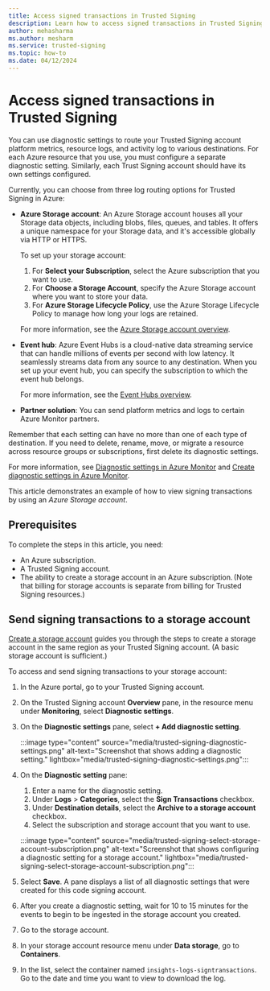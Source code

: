 ```yaml
---
title: Access signed transactions in Trusted Signing 
description: Learn how to access signed transactions in Trusted Signing in the Azure portal. 
author: mehasharma 
ms.author: mesharm 
ms.service: trusted-signing 
ms.topic: how-to 
ms.date: 04/12/2024 
---
```


# Access signed transactions in Trusted Signing

You can use diagnostic settings to route your Trusted Signing account platform metrics, resource logs, and activity log to various destinations. For each Azure resource that you use, you must configure a separate diagnostic setting. Similarly, each Trust Signing account should have its own settings configured.

Currently, you can choose from three log routing options for Trusted Signing in Azure:

- **Azure Storage account**: An Azure Storage account houses all your Storage data objects, including blobs, files, queues, and tables. It offers a unique namespace for your Storage data, and it's accessible globally via HTTP or HTTPS.

  To set up your storage account:

  1. For **Select your Subscription**, select the Azure subscription that you want to use.
  1. For **Choose a Storage Account**, specify the Azure Storage account where you want to store your data.
  1. For **Azure Storage Lifecycle Policy**, use the Azure Storage Lifecycle Policy to manage how long your logs are retained.

   For more information, see the [Azure Storage account overview](/azure/storage/common/storage-account-overview?toc=/azure/storage/blobs/toc.json&bc=/azure/storage/blobs/breadcrumb/toc.json).
- **Event hub**: Azure Event Hubs is a cloud-native data streaming service that can handle millions of events per second with low latency. It seamlessly streams data from any source to any destination. When you set up your event hub, you can specify the subscription to which the event hub belongs.

   For more information, see the [Event Hubs overview](/azure/event-hubs/event-hubs-about).
- **Partner solution**: You can send platform metrics and logs to certain Azure Monitor partners.

Remember that each setting can have no more than one of each type of destination. If you need to delete, rename, move, or migrate a resource across resource groups or subscriptions, first delete its diagnostic settings.

For more information, see [Diagnostic settings in Azure Monitor](/azure/azure-monitor/essentials/diagnostic-settings) and [Create diagnostic settings in Azure Monitor](/azure/azure-monitor/essentials/create-diagnostic-settings).

This article demonstrates an example of how to view signing transactions by using an *Azure Storage account*.

## Prerequisites

To complete the steps in this article, you need:

- An Azure subscription.
- A Trusted Signing account.
- The ability to create a storage account in an Azure subscription. (Note that billing for storage accounts is separate from billing for Trusted Signing resources.)  

## Send signing transactions to a storage account

[Create a storage account](/azure/storage/common/storage-account-create?toc=/azure/storage/blobs/toc.json&bc=/azure/storage/blobs/breadcrumb/toc.json) guides you through the steps to create a storage account in the same region as your Trusted Signing account. (A basic storage account is sufficient.)

To access and send signing transactions to your storage account:  

1. In the Azure portal, go to your Trusted Signing account.
1. On the Trusted Signing account **Overview** pane, in the resource menu under **Monitoring**, select **Diagnostic settings**.
1. On the **Diagnostic settings** pane, select **+ Add diagnostic setting**.

   :::image type="content" source="media/trusted-signing-diagnostic-settings.png" alt-text="Screenshot that shows adding a diagnostic setting." lightbox="media/trusted-signing-diagnostic-settings.png":::

1. On the **Diagnostic setting** pane:

   1. Enter a name for the diagnostic setting.
   1. Under **Logs** > **Categories**, select the **Sign Transactions** checkbox.
   1. Under **Destination details**, select the **Archive to a storage account** checkbox.
   1. Select the subscription and storage account that you want to use.

   :::image type="content" source="media/trusted-signing-select-storage-account-subscription.png" alt-text="Screenshot that shows configuring a diagnostic setting for a storage account." lightbox="media/trusted-signing-select-storage-account-subscription.png":::

1. Select **Save**. A pane displays a list of all diagnostic settings that were created for this code signing account.  
1. After you create a diagnostic setting, wait for 10 to 15 minutes for the events to begin to be ingested in the storage account you created.  
1. Go to the storage account.  
1. In your storage account resource menu under **Data storage**, go to **Containers**.
1. In the list, select the container named `insights-logs-signtransactions`. Go to the date and time you want to view to download the log.
